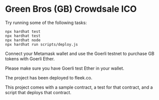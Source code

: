 # Green Bros (GB) Crowdsale ICO

Try running some of the following tasks:

```shell
npx hardhat test
npx hardhat test
npx hardhat node
npx hardhat run scripts/deploy.js
```

Connect your Metamask wallet and use the Goerli testnet to purchase GB tokens with Goerli Ether.

Please make sure you have Goerli test Ether in your wallet.

The project has been deployed to fleek.co.

This project comes with a sample contract, a test for that contract, and a script that deploys that contract.


